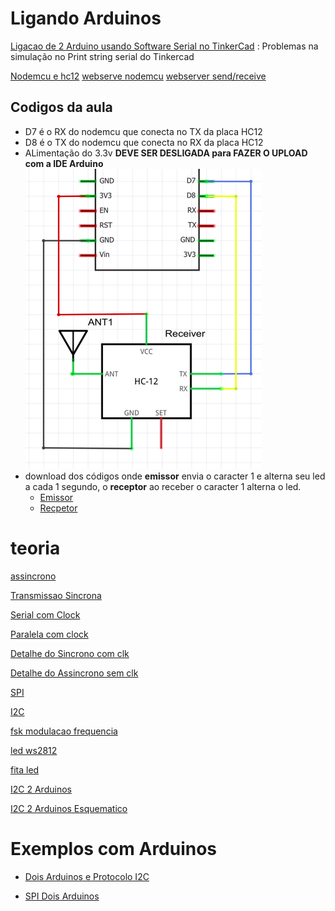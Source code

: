 # Ligando Arduinos

[Ligacao de 2 Arduino usando Software Serial no TinkerCad](https://www.tinkercad.com/things/kE2oykfE4eb-software-serial) : Problemas na simulação no Print string serial do Tinkercad

[Nodemcu e hc12](https://www.esp8266.com/viewtopic.php?f=160&t=14367)
[webserve nodemcu](https://rees52.com/iot/4821-turn-onoff-led-via-web-server-using-nodemcu-esp8266-12e-board-kt574)
[webserver send/receive](https://randomnerdtutorials.com/esp8266-nodemcu-web-server-sent-events-sse/)

## Codigos da aula

* D7 é o RX do nodemcu que conecta no TX da placa HC12
* D8 é o TX do nodemcu que conecta no RX da placa HC12
* ALimentação do 3.3v **DEVE SER DESLIGADA para FAZER O UPLOAD com a IDE Arduino**
![](https://github.com/arduinoufv/inf351/blob/master/2022/Protocolos/Captura%20de%20tela%20de%202022-11-19%2013-07-43.png?raw=true)
* download dos códigos onde **emissor** envia o caracter 1 e alterna seu led a cada 1 segundo, o **receptor** ao receber o caracter 1 alterna o led.
    * [Emissor](https://github.com/arduinoufv/inf351/blob/master/2022/Protocolos/emissor_node_hc12.ino)
    * [Recpetor](https://github.com/arduinoufv/inf351/blob/master/2022/Protocolos/receptor_node_12.ino)



# teoria
[assincrono](https://media.geeksforgeeks.org/wp-content/uploads/20190523143244/Untitled-Diagram-421.png)

[Transmissao Sincrona](https://media.geeksforgeeks.org/wp-content/uploads/20190523143224/Untitled-Diagram-411.png)

[Serial com Clock](https://circuitdigest.com/sites/default/files/inlineimages/u/Serial-communication.png)

[Paralela com clock](https://circuitdigest.com/sites/default/files/inlineimages/u/Parallel-communication.png)

[Detalhe do Sincrono com clk](https://circuitdigest.com/sites/default/files/inlineimages/u1/Synchronous-Serial-Communication.png)

[Detalhe do Assincrono sem clk](https://circuitdigest.com/sites/default/files/inlineimages/u1/Asynchronous-Serial-Communication.png)

[SPI](https://circuitdigest.com/sites/default/files/inlineimages/u/SPI-communication.png)

[I2C](https://circuitdigest.com/sites/default/files/inlineimages/u/I2C-Communication-Working.png)

[fsk modulacao frequencia](https://www.elprocus.com/wp-content/uploads/2016/10/Frequency-Shift-Keying.png)

[led ws2812](https://cpldcpu.files.wordpress.com/2014/01/ws2812_protocol.png?w=527&h=230)

[fita led](https://hackaday.com/wp-content/uploads/2014/12/programming_incorrect.png?w=800)

[I2C 2 Arduinos](https://www.arduino.cc/wiki/static/4c35b7e5d5136ddeac81c1672a6abc7b/5a190/Master_Sender_bb.png)

[I2C 2 Arduinos Esquematico](https://www.arduino.cc/en/uploads/Tutorial/Master_Sender_sch.png)


# Exemplos com Arduinos

* [Dois Arduinos e Protocolo I2C](https://www.arduino.cc/en/Tutorial/LibraryExamples/MasterWriter)

* [SPI Dois Arduinos](http://arduino-er.blogspot.com/2014/09/communication-betweeen-arduinos-using.html)
